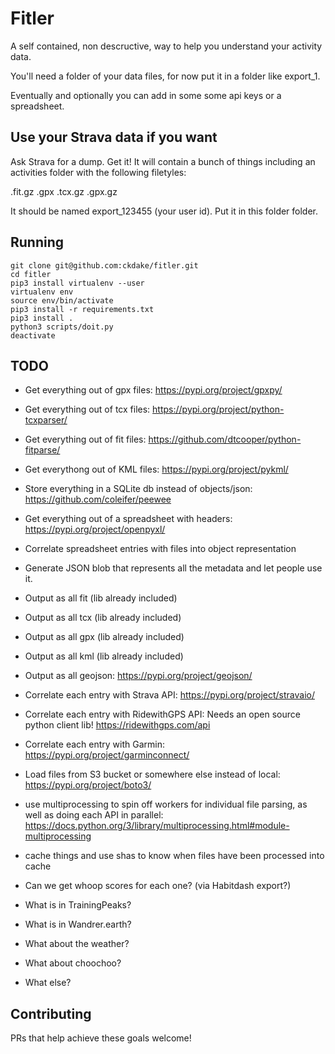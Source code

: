 # Fitler

A self contained, non descructive, way to help you understand your activity data.

You'll need a folder of your data files, for now put it in a folder like export_1.

Eventually and optionally you can add in some some api keys or a spreadsheet.

## Use your Strava data if you want

Ask Strava for a dump. Get it! It will contain a bunch of things including
an activities folder with the following filetyles:

.fit.gz
.gpx
.tcx.gz
.gpx.gz

It should be named export_123455 (your user id). Put it in this folder folder.

## Running

    git clone git@github.com:ckdake/fitler.git
    cd fitler
    pip3 install virtualenv --user
    virtualenv env
    source env/bin/activate
    pip3 install -r requirements.txt
    pip3 install .
    python3 scripts/doit.py
    deactivate


## TODO

* Get everything out of gpx files: https://pypi.org/project/gpxpy/
* Get everything out of tcx files: https://pypi.org/project/python-tcxparser/
* Get everything out of fit files: https://github.com/dtcooper/python-fitparse/ 
* Get everythong out of KML files: https://pypi.org/project/pykml/

* Store everything in a SQLite db instead of objects/json: https://github.com/coleifer/peewee


* Get everything out of a spreadsheet with headers: https://pypi.org/project/openpyxl/ 
* Correlate spreadsheet entries with files into object representation


* Generate JSON blob that represents all the metadata and let people use it.


* Output as all fit (lib already included)
* Output as all tcx (lib already included)
* Output as all gpx (lib already included)
* Output as all kml (lib already included)
* Output as all geojson: https://pypi.org/project/geojson/ 


* Correlate each entry with Strava API: https://pypi.org/project/stravaio/ 
* Correlate each entry with RidewithGPS API: Needs an open source python client lib! https://ridewithgps.com/api
* Correlate each entry with Garmin: https://pypi.org/project/garminconnect/ 


* Load files from S3 bucket or somewhere else instead of local: https://pypi.org/project/boto3/ 

* use multiprocessing to spin off workers for individual file parsing, as well as doing each API in parallel: https://docs.python.org/3/library/multiprocessing.html#module-multiprocessing 
* cache things and use shas to know when files have been processed into cache


* Can we get whoop scores for each one?  (via Habitdash export?)
* What is in TrainingPeaks?
* What is in Wandrer.earth?
* What about the weather?
* What about choochoo?
* What else?

## Contributing

PRs that help achieve these goals welcome!  
